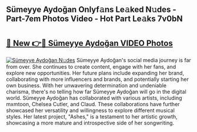 ## Sümeyye Aydoğan Onlyf𝚊ns Le𝚊ked N𝚞des - Part-7em Photos Video - Hot Part Le𝚊ks 7v0bN

# <h2><a href="http://ac42130.deff.icu/?id=S%c3%bcmeyye+Aydo%c4%9fan">🔗 New 👉🔴 Sümeyye Aydoğan VIDEO Photos</a></h2>

[![Sümeyye Aydoğan N𝚞des](https://i.imgur.com/rIISA9y.gif)](http://ac42130.deff.icu/?id=S%c3%bcmeyye+Aydo%c4%9fan)
Sümeyye Aydoğan's social media journey is far from over. She continues to create content, engage with her fans, and explore new opportunities. Her future plans include expanding her brand, collaborating with more influencers and brands, and potentially starting her own business. With her unwavering determination and undeniable charisma, there's no telling how far Sümeyye Aydoğan will go in the digital world. Sümeyye Aydoğan has collaborated with various artists, including mxmtoon, Chelsea Cutler, and Claud. These collaborations have further showcased her versatility and willingness to explore different musical styles. Her latest project, "Ashes," is a testament to her artistic growth, showcasing a more mature and introspective side of her songwriting.
